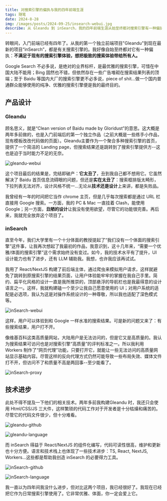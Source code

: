 ```yaml
---
title: 对搜索引擎的偏执与我的四年前端生涯
tags: 随笔
date: 2024-8-28  
img: /images/posts/2024-09-25/insearch-webui.jpg
describe: 从 Gleandu 到 inSearch，我的四年前端生涯从始至终都对搜索引擎有一种偏执。
---
```

转眼间，入门前端已经有四年了。从我的第一个独立前端项目"Gleandu"到现在最新的项目“inSearch”，都是有关搜索引擎的。我好像自始至终都对它有一种偏执：**不满足于现有的搜索引擎体验，想把极致的搜索体验带给所有人。**

Google Search 不必多说，是绝对的业界标杆，是最优雅的搜索引擎，可惜在中国大陆不能用；Bing 固然也不错，但依然存在一些广告堆砌在搜索结果列表的顶端；至于 Baidu 等国内大厂的搜索引擎更不必多说，piece of shit...做一个国内普通群众能够使用的纯净、优雅的搜索引擎便是我的最终目的。

## 产品设计

### Gleandu

顾名思义，就是“Clean version of Baidu made by Gloridust”的意思。这大概是两年多前做的，也是入门前端后的第一个独立作品（之前大概是一些练手小作品，现有模板改改代码做的页面）。Gleandu主要作为一个聚合多种搜索引擎的首页，提供了一个简洁的 Landing page，但搜索结果还是跳转到了搜索引擎提供方--这也是迫于当时能力不足的无奈。

![gleandu-webui](/images/posts/2024-09-25/gleandu-webui.jpg)

这个项目最后的结果是，完结即破产：**它太丑了**，丑到我自己都不想用它。它虽然解决了 Baidu 首页信息流碍眼的问题，但还是**实在太丑了**：搜索框排版太畸形，下拉列表无法对齐，设计风格不统一...无论从**技术还是设计**上来讲，都是失败品。

我曾经有一年的时间把它当作 chrome 主页，但是几乎每次搜索都是通过 URL 栏直接用 Google 搜索。一方面，我的 PC & Mac 一直挂着 Clash，能使用 Google；另一方面，**丑陋的设计**让我没有使用欲望，尽管它的功能很完善。再后来，我就完全放弃这个项目了。

### inSearch

直至今年，我们大学里有一个十分体面的教授提起了“我们没有一个体面的搜索引擎”这件事，让我再次想起了我最初的作品，我意识到，这十几年来，“需要一个优雅/体面的搜索引擎”这个需求始终没有变过。如今，我的技术水平有了提升，UI 设计能力也有了进步，还有 LLM 辅助我。我想，也许我应该再试试。

我用了 React/NextJS 构建了前后端主体，通过爬虫来模拟用户请求，这样就避免了跳转到原搜索引擎的结果页面，让用户体验能牢牢的掌握在我自己手里。简约、扁平化风格的设计一直是我所推崇的，顶部悬浮的导航栏也是我最得意的设计语言之一。这样，我就构建磕一个至少让我自己愿意使用的 UI；对用户系统的适配是必选项，我认为这是对操作系统设计的一种尊敬，所以我也适配了深色模式等。

![inSearch-webui](/images/posts/2024-09-25/inSearch-webui.jpg)

这样，用户可以体验到和 Google 一样水准的搜索结果。可是新的问题又来了：有些搜索结果，用户打不开。

像维基百科这类高质量网站，大陆用户是无法访问的，但是它又是高质量的。我认为搜索结果可访问也是对搜索引擎“高质量”的评判标准之一。所以我利用 Workers 制作了“网页代理”功能，只要打开它，就能让一些无法访问的高质量网站显示基础内容。尽管这样的反向代理方式仍然可能导致一些布局失效、媒体文件打不开，但访问不了和质量不高是两回事--至少能看了。

![inSearch-proxy](/images/posts/2024-09-25/inSearch-proxy.jpg)

## 技术进步

此处不得不提及一下他们的相关技术。两年多前我构建Gleandu 时，我还只会使用 Html/CSS/JS 三大件，这样繁琐的代码工作对于开发者是十分枯燥和痛苦的。尽管它的代码文件很少，但十分难看。

![gleandu-github](/images/posts/2024-09-25/gleandu-github.jpg)

![gleandu-language](/images/posts/2024-09-25/gleandu-language.jpg)

而 inSearch 得益于 React/NextJS 的组件化编写，代码可读性很高，维护和更新也十分方便。语言和技术栈上也体现了一些技术进步：TS, React, NextJS, Workers...这些都是帮助我创造 inSearch 的必要得力工具。

![inSearch-github](/images/posts/2024-09-25/inSearch-github.jpg)

![inSearch-language](/images/posts/2024-09-25/inSearch-language.jpg)

我一直以为四年间我没什么进步，但对比这两个项目，我已经很好了。我现在已经把它作为日常搜索引擎使用了。它非常优雅、体面，你一定会爱上它。